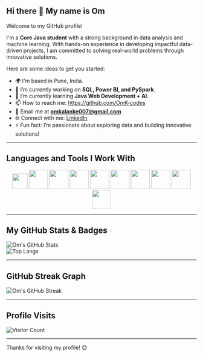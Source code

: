 ## Hi there 👋 My name is Om  
Welcome to my GitHub profile!  

I'm a **Core Java student** with a strong background in data analysis and machine learning. With hands-on experience in developing impactful data-driven projects, I am committed to solving real-world problems through innovative solutions.  

Here are some ideas to get you started:  
- 🌍 I'm based in Pune, India.  
- 🔭 I’m currently working on **SQL, Power BI, and PySpark**.  
- 🌱 I’m currently learning **Java Web Development + AI**.  
- 📫 How to reach me: https://github.com/OmK-codes  
- 📧 Email me at **omkalanke007@gmail.com**  
- 🌐 Connect with me: [LinkedIn](https://www.linkedin.com/in/om-kalanke)  
- ⚡ Fun fact: I’m passionate about exploring data and building innovative solutions!  

---

## Languages and Tools I Work With  
<p align="center">
  <img height="40" src="https://www.vectorlogo.zone/logos/java/java-horizontal.svg">
  <img height="50" src="https://www.vectorlogo.zone/logos/linux/linux-ar21.svg">
  <img height="50" src="https://www.vectorlogo.zone/logos/mysql/mysql-horizontal.svg">
  <img height="50" src="https://www.vectorlogo.zone/logos/python/python-horizontal.svg">
  <img height="50" src="https://www.vectorlogo.zone/logos/r-project/r-project-ar21.svg">
  <img height="50" src="https://www.vectorlogo.zone/logos/microsoft_powerbi/microsoft_powerbi-ar21.svg">
  <img height="50" src="https://www.vectorlogo.zone/logos/apache_hadoop/apache_hadoop-ar21.svg">
  <img height="50" src="https://www.vectorlogo.zone/logos/github/github-ar21.svg">
  <img height="50" src="https://www.vectorlogo.zone/logos/amazon_aws/amazon_aws-ar21.svg">
  <img height="50" src="https://www.vectorlogo.zone/logos/microsoft_azure/microsoft_azure-ar21.svg">
</p>

---

## My GitHub Stats & Badges  
![Om's GitHub Stats](https://github-readme-stats.vercel.app/api?username=OmK-codes&show_icons=true&theme=radical)  
![Top Langs](https://github-readme-stats.vercel.app/api/top-langs/?username=OmK-codes&layout=compact&theme=radical)

---
## GitHub Streak Graph  
![Om's GitHub Streak](https://github-readme-streak-stats.herokuapp.com/?user=OmK-codes&theme=radical)

---

## Profile Visits  
![Visitor Count](https://profile-counter.glitch.me/OmK-codes/count.svg)

---

Thanks for visiting my profile! 😊  
